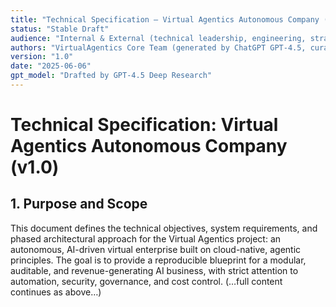 ```yaml
---
title: "Technical Specification – Virtual Agentics Autonomous Company (v1.0)"
status: "Stable Draft"
audience: "Internal & External (technical leadership, engineering, strategic partners)"
authors: "VirtualAgentics Core Team (generated by ChatGPT GPT-4.5, curated by Ben)"
version: "1.0"
date: "2025-06-06"
gpt_model: "Drafted by GPT-4.5 Deep Research"
---
```


# Technical Specification: Virtual Agentics Autonomous Company (v1.0)

## 1. Purpose and Scope

This document defines the technical objectives, system requirements, and phased architectural approach for the Virtual Agentics project: an autonomous, AI-driven virtual enterprise built on cloud-native, agentic principles. The goal is to provide a reproducible blueprint for a modular, auditable, and revenue-generating AI business, with strict attention to automation, security, governance, and cost control.
(…full content continues as above…)
